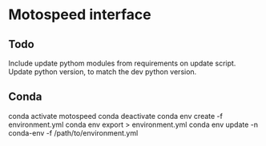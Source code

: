 # Motospeed interface

## Todo
Include update pythom modules from requirements on update script.
Update python version, to match the dev python version.

## Conda
conda activate motospeed
conda deactivate
conda env create -f environment.yml
conda env export > environment.yml
conda env update -n conda-env -f /path/to/environment.yml


